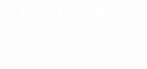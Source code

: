 <html>
<head>
  <meta http-equiv="Content-Type"content="text/html;charset=utf-8" :>
<head/>
<body style="color: white;
background-colr: teal;
font-size: 12pt;
font-family: sans-serif;">
  <h1>a tous les ploucs:<h1/>


<p>bonjour<p/>
<html/>
